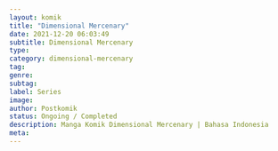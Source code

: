 ```yaml
---
layout: komik
title: "Dimensional Mercenary"
date: 2021-12-20 06:03:49
subtitle: Dimensional Mercenary
type: 
category: dimensional-mercenary
tag: 
genre: 
subtag: 
label: Series
image: 
author: Postkomik
status: Ongoing / Completed
description: Manga Komik Dimensional Mercenary | Bahasa Indonesia
meta: 
---
```

